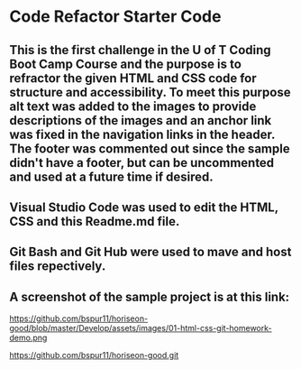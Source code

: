 # Code Refactor Starter Code
## This is the first challenge in the U of T Coding Boot Camp Course and the purpose is to refractor the given HTML and CSS code for structure and accessibility. To meet this purpose alt text was added to the images to provide descriptions of the images and an anchor link was fixed in the navigation links in the header.  The footer was commented out since the sample didn't have a footer, but can be uncommented and used at a future time if desired.

## Visual Studio Code was used to  edit the HTML, CSS and this Readme.md file.

## Git Bash and Git Hub were used to mave and host files repectively.

## A screenshot of the sample project is at this link: 
https://github.com/bspur11/horiseon-good/blob/master/Develop/assets/images/01-html-css-git-homework-demo.png

https://github.com/bspur11/horiseon-good.git